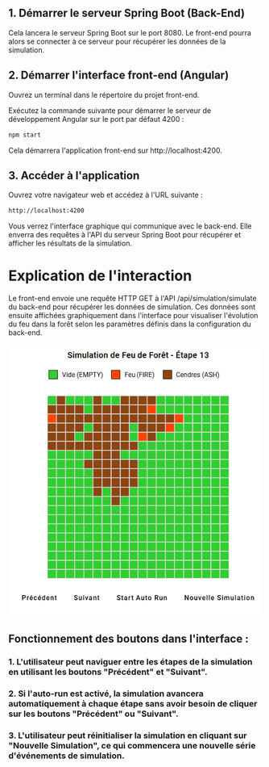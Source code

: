 ## 1. Démarrer le serveur Spring Boot (Back-End)

Cela lancera le serveur Spring Boot sur le port 8080. Le front-end pourra alors se connecter à ce serveur pour récupérer les données de la simulation.

## 2. Démarrer l'interface front-end (Angular)

Ouvrez un terminal dans le répertoire du projet front-end.

Exécutez la commande suivante pour démarrer le serveur de développement Angular sur le port par défaut 4200 :

```bash
npm start
```
Cela démarrera l'application front-end sur http://localhost:4200.

## 3. Accéder à l'application
Ouvrez votre navigateur web et accédez à l'URL suivante :

```bash
http://localhost:4200
```

Vous verrez l'interface graphique qui communique avec le back-end. Elle enverra des requêtes à l'API du serveur Spring Boot pour récupérer et afficher les résultats de la simulation.

# Explication de l'interaction
Le front-end envoie une requête HTTP GET à l'API /api/simulation/simulate du back-end pour récupérer les données de simulation. Ces données sont ensuite affichées graphiquement dans l'interface pour visualiser l'évolution du feu dans la forêt selon les paramètres définis dans la configuration du back-end.

![Alt text](https://github.com/nguyentuan132/forest-fire-simulator-angular/blob/main/src/assets/simul.png)


## Fonctionnement des boutons dans l'interface :
### 1. L'utilisateur peut naviguer entre les étapes de la simulation en utilisant les boutons "Précédent" et "Suivant".
### 2. Si l'auto-run est activé, la simulation avancera automatiquement à chaque étape sans avoir besoin de cliquer sur les boutons "Précédent" ou "Suivant".
### 3. L'utilisateur peut réinitialiser la simulation en cliquant sur "Nouvelle Simulation", ce qui commencera une nouvelle série d'événements de simulation.
